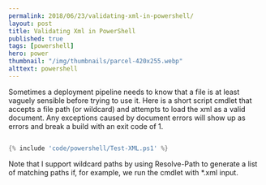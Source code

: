 ```yaml
---
permalink: 2018/06/23/validating-xml-in-powershell/
layout: post
title: Validating Xml in PowerShell
published: true
tags: [powershell]
hero: power
thumbnail: "/img/thumbnails/parcel-420x255.webp"
alttext: powershell
---
```


Sometimes a deployment pipeline needs to know that a file is at least vaguely sensible before trying to use it. Here is a
short script cmdlet that accepts a file path (or wildcard) and attempts to load the xml as a valid document. Any exceptions
caused by document errors will show up as errors and break a build with an exit code of 1.

```powershell

{% include 'code/powershell/Test-XML.ps1' %}

```

Note that I support wildcard paths by using Resolve-Path to generate a list of matching paths if, for example, we run the cmdlet
with \*.xml input.
